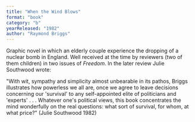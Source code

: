 ```yaml
---
title: "When the Wind Blows"
format: "book"
category: "b"
yearReleased: "1982"
author: "Raymond Briggs"
---
```

Graphic novel in which an elderly couple experience the dropping of a nuclear bomb in England. Well received at the time by reviewers  (two of them children) in two issues of <em>Freedom</em>. In the later review  Julie Southwood wrote:

"With wit, sympathy and simplicity almost unbearable in its  pathos, Briggs illustrates how powerless we all are, once we agree to  leave decisions concerning our 'survival' to any self-appointed elite of  politicians and 'experts' . . . Whatever one's political views, this book  concentrates the mind wonderfully on the real questions: what sort of survival,  for whom, at what price?" (Julie Southwood 1982)
